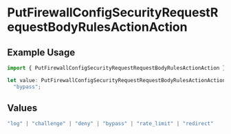 # PutFirewallConfigSecurityRequestRequestBodyRulesActionAction

## Example Usage

```typescript
import { PutFirewallConfigSecurityRequestRequestBodyRulesActionAction } from "@vercel/sdk/models/putfirewallconfigop.js";

let value: PutFirewallConfigSecurityRequestRequestBodyRulesActionAction =
  "bypass";
```

## Values

```typescript
"log" | "challenge" | "deny" | "bypass" | "rate_limit" | "redirect"
```